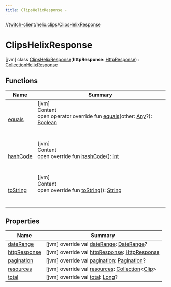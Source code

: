 ```yaml
---
title: ClipsHelixResponse -
---
```

//[twitch-client](../../index.md)/[helix.clips](../index.md)/[ClipsHelixResponse](index.md)



# ClipsHelixResponse  
 [jvm] class [ClipsHelixResponse](index.md)(**httpResponse**: [HttpResponse]()) : [CollectionHelixResponse](../../helix.http.model/-collection-helix-response/index.md)   


## Functions  
  
|  Name|  Summary| 
|---|---|
| [equals](https://kotlinlang.org/api/latest/jvm/stdlib/kotlin/-any/equals.html)| [jvm]  <br>Content  <br>open operator override fun [equals](https://kotlinlang.org/api/latest/jvm/stdlib/kotlin/-any/equals.html)(other: [Any](https://kotlinlang.org/api/latest/jvm/stdlib/kotlin/-any/index.html)?): [Boolean](https://kotlinlang.org/api/latest/jvm/stdlib/kotlin/-boolean/index.html)  <br><br><br>
| [hashCode](https://kotlinlang.org/api/latest/jvm/stdlib/kotlin/-any/hash-code.html)| [jvm]  <br>Content  <br>open override fun [hashCode](https://kotlinlang.org/api/latest/jvm/stdlib/kotlin/-any/hash-code.html)(): [Int](https://kotlinlang.org/api/latest/jvm/stdlib/kotlin/-int/index.html)  <br><br><br>
| [toString](https://kotlinlang.org/api/latest/jvm/stdlib/kotlin/-any/to-string.html)| [jvm]  <br>Content  <br>open override fun [toString](https://kotlinlang.org/api/latest/jvm/stdlib/kotlin/-any/to-string.html)(): [String](https://kotlinlang.org/api/latest/jvm/stdlib/kotlin/-string/index.html)  <br><br><br>


## Properties  
  
|  Name|  Summary| 
|---|---|
| [dateRange](index.md#helix.clips/ClipsHelixResponse/dateRange/#/PointingToDeclaration/)|  [jvm] override val [dateRange](index.md#helix.clips/ClipsHelixResponse/dateRange/#/PointingToDeclaration/): [DateRange](../../helix.http.model/-date-range/index.md)?   <br>
| [httpResponse](index.md#helix.clips/ClipsHelixResponse/httpResponse/#/PointingToDeclaration/)|  [jvm] override val [httpResponse](index.md#helix.clips/ClipsHelixResponse/httpResponse/#/PointingToDeclaration/): [HttpResponse]()   <br>
| [pagination](index.md#helix.clips/ClipsHelixResponse/pagination/#/PointingToDeclaration/)|  [jvm] override val [pagination](index.md#helix.clips/ClipsHelixResponse/pagination/#/PointingToDeclaration/): [Pagination](../../helix.http.model/-pagination/index.md)?   <br>
| [resources](index.md#helix.clips/ClipsHelixResponse/resources/#/PointingToDeclaration/)|  [jvm] override val [resources](index.md#helix.clips/ClipsHelixResponse/resources/#/PointingToDeclaration/): [Collection](https://kotlinlang.org/api/latest/jvm/stdlib/kotlin.collections/-collection/index.html)<[Clip](../../helix.clips.model/-clip/index.md)>   <br>
| [total](index.md#helix.clips/ClipsHelixResponse/total/#/PointingToDeclaration/)|  [jvm] override val [total](index.md#helix.clips/ClipsHelixResponse/total/#/PointingToDeclaration/): [Long](https://kotlinlang.org/api/latest/jvm/stdlib/kotlin/-long/index.html)?   <br>

